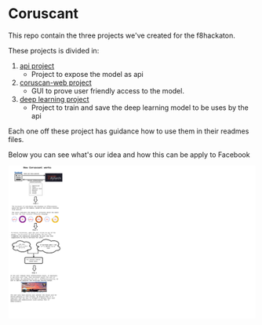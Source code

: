 # Coruscant 

This repo contain the three projects we've created for the f8hackaton.

These projects is divided in:

1. [api project](api)
    - Project to expose the model as api
2. [coruscan-web project](coruscan-web)
    - GUI to prove user friendly access to the model.
3. [deep learning project](deep_learning)
    - Project to train and save the deep learning model to be uses by the api


Each one off these project has guidance how to use them in their readmes files.

Below you can see what's our idea and how this can be apply to Facebook

![alt text](f8hackaton.png)